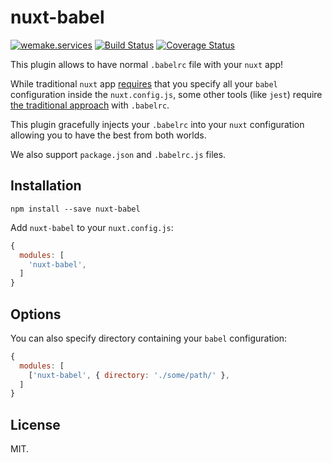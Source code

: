 # nuxt-babel

[![wemake.services](https://img.shields.io/badge/style-wemake.services-green.svg?label=&logo=data%3Aimage%2Fpng%3Bbase64%2CiVBORw0KGgoAAAANSUhEUgAAABAAAAAQCAMAAAAoLQ9TAAAABGdBTUEAALGPC%2FxhBQAAAAFzUkdCAK7OHOkAAAAbUExURQAAAAAAAAAAAAAAAAAAAAAAAAAAAAAAAP%2F%2F%2F5TvxDIAAAAIdFJOUwAjRA8xXANAL%2Bv0SAAAADNJREFUGNNjYCAIOJjRBdBFWMkVQeGzcHAwksJnAPPZGOGAASzPzAEHEGVsLExQwE7YswCb7AFZSF3bbAAAAABJRU5ErkJggg%3D%3D)](http://wemake.services) [![Build Status](https://travis-ci.org/wemake-services/nuxt-babel.svg?branch=master)](https://travis-ci.org/wemake-services/nuxt-babel) [![Coverage Status](https://coveralls.io/repos/github/wemake-services/nuxt-babel/badge.svg?branch=master)](https://coveralls.io/github/wemake-services/nuxt-babel?branch=master)


This plugin allows to have normal `.babelrc` file with your `nuxt` app!

While traditional `nuxt` app [requires](https://nuxtjs.org/api/configuration-build/#babel) that you specify all your `babel`
configuration inside the `nuxt.config.js`, some other tools (like `jest`) require [the traditional approach](https://babeljs.io/docs/usage/babelrc/) with `.babelrc`.

This plugin gracefully injects your `.babelrc` into your `nuxt` configuration allowing you to have the best from both worlds.

We also support `package.json` and `.babelrc.js` files.


## Installation

```
npm install --save nuxt-babel
```

Add `nuxt-babel` to your `nuxt.config.js`:

```js
{
  modules: [
    'nuxt-babel',
  ]
}
```


## Options

You can also specify directory containing your `babel` configuration:

```js
{
  modules: [
    ['nuxt-babel', { directory: './some/path/' },
  ]
}
```


## License

MIT.
